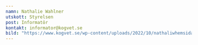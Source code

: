 ```yaml
---
namn: Nathalie Wahlner
utskott: Styrelsen
post: Informatör
kontakt: informator@kogvet.se
bild: "https://www.kogvet.se/wp-content/uploads/2022/10/nathaliwhemsida.png\r"
---
```

